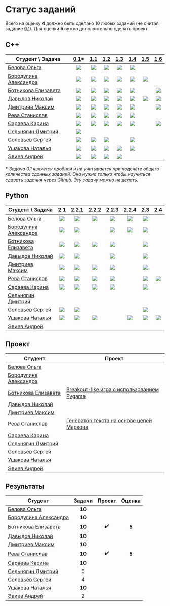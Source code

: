 # Статус заданий

Всего на оценку **4** должно быть сделано 10 любых заданий (не считая задание [0.1](https://github.com/pycpp2019/0.1_Fibonacci)). Для оценки **5** нужно дополнительно сделать проект. 

## C++
| Студент \ Задача | [0.1](https://github.com/pycpp2019/0.1_Fibonacci)\* | [1.1](https://github.com/pycpp2019/1.1_LorentzVector) | [1.2](https://github.com/pycpp2019/1.2_LorentzVector) | [1.3](https://github.com/pycpp2019/1.3_ArrayStat) | [1.4](https://github.com/pycpp2019/1.4_BraceChecker) | [1.5](https://github.com/pycpp2019/1.5_ClassHierarchy) | [1.6](https://github.com/pycpp2019/1.6_SymbolicArithmetic) |
|---|:-:|:-:|:-:|:-:|:-:|:-:|:-:|
| [Белова Ольга](https://github.com/obelova) | [![](https://img.shields.io/github/pulls/detail/state/pycpp2019/0.1_Fibonacci/12?label=)](https://github.com/pycpp2019/0.1_Fibonacci/pull/12) | [![](https://img.shields.io/github/pulls/detail/state/pycpp2019/1.1_LorentzVector/4?label=)](https://github.com/pycpp2019/1.1_LorentzVector/pull/4) | [![](https://img.shields.io/github/pulls/detail/state/pycpp2019/1.2_LorentzVector/4?label=)](https://github.com/pycpp2019/1.2_LorentzVector/pull/4) | [![](https://img.shields.io/github/pulls/detail/state/pycpp2019/1.3_ArrayStat/8?label=)](https://github.com/pycpp2019/1.3_ArrayStat/pull/8) | [![](https://img.shields.io/github/pulls/detail/state/pycpp2019/1.4_BraceChecker/7?label=)](https://github.com/pycpp2019/1.4_BraceChecker/pull/7) |
| [Бородулина Александра](https://github.com/AlexBorodulina) | [![](https://img.shields.io/github/pulls/detail/state/pycpp2019/0.1_Fibonacci/4?label=)](https://github.com/pycpp2019/0.1_Fibonacci/pull/4) | [![](https://img.shields.io/github/pulls/detail/state/pycpp2019/1.1_LorentzVector/10?label=)](https://github.com/pycpp2019/1.1_LorentzVector/pull/10) | [![](https://img.shields.io/github/pulls/detail/state/pycpp2019/1.2_LorentzVector/9?label=)](https://github.com/pycpp2019/1.2_LorentzVector/pull/9) | [![](https://img.shields.io/github/pulls/detail/state/pycpp2019/1.3_ArrayStat/7?label=)](https://github.com/pycpp2019/1.3_ArrayStat/pull/7) | [![](https://img.shields.io/github/pulls/detail/state/pycpp2019/1.4_BraceChecker/6?label=)](https://github.com/pycpp2019/1.4_BraceChecker/pull/6) | [![](https://img.shields.io/github/pulls/detail/state/pycpp2019/1.5_ClassHierarchy/2?label=)](https://github.com/pycpp2019/1.5_ClassHierarchy/pull/2) |
| [Ботникова Елизавета](https://github.com/botnikovaliza) | [![](https://img.shields.io/github/pulls/detail/state/pycpp2019/0.1_Fibonacci/3?label=)](https://github.com/pycpp2019/0.1_Fibonacci/pull/3) | [![](https://img.shields.io/github/pulls/detail/state/pycpp2019/1.1_LorentzVector/1?label=)](https://github.com/pycpp2019/1.1_LorentzVector/pull/1) | [![](https://img.shields.io/github/pulls/detail/state/pycpp2019/1.2_LorentzVector/2?label=)](https://github.com/pycpp2019/1.2_LorentzVector/pull/2) | [![](https://img.shields.io/github/pulls/detail/state/pycpp2019/1.3_ArrayStat/1?label=)](https://github.com/pycpp2019/1.3_ArrayStat/pull/1) | [![](https://img.shields.io/github/pulls/detail/state/pycpp2019/1.4_BraceChecker/2?label=)](https://github.com/pycpp2019/1.4_BraceChecker/pull/2) | | [![](https://img.shields.io/github/pulls/detail/state/pycpp2019/1.6_SymbolicArithmetic/1?label=)](https://github.com/pycpp2019/1.6_SymbolicArithmetic/pull/1) |
| [Давыдов Николай](https://github.com/ndavnvl) | [![](https://img.shields.io/github/pulls/detail/state/pycpp2019/0.1_Fibonacci/1?label=)](https://github.com/pycpp2019/0.1_Fibonacci/pull/1) | [![](https://img.shields.io/github/pulls/detail/state/pycpp2019/1.1_LorentzVector/2?label=)](https://github.com/pycpp2019/1.1_LorentzVector/pull/2) | [![](https://img.shields.io/github/pulls/detail/state/pycpp2019/1.2_LorentzVector/1?label=)](https://github.com/pycpp2019/1.2_LorentzVector/pull/1) | [![](https://img.shields.io/github/pulls/detail/state/pycpp2019/1.3_ArrayStat/3?label=)](https://github.com/pycpp2019/1.3_ArrayStat/pull/3) | [![](https://img.shields.io/github/pulls/detail/state/pycpp2019/1.4_BraceChecker/1?label=)](https://github.com/pycpp2019/1.4_BraceChecker/pull/1) | [![](https://img.shields.io/github/pulls/detail/state/pycpp2019/1.5_ClassHierarchy/1?label=)](https://github.com/pycpp2019/1.5_ClassHierarchy/pull/1) | [![](https://img.shields.io/github/pulls/detail/state/pycpp2019/1.6_SymbolicArithmetic/1?label=)](https://github.com/pycpp2019/1.6_SymbolicArithmetic/pull/1) |
| [Дмитриев Максим](https://github.com/Dmitriev18309) | [![](https://img.shields.io/github/pulls/detail/state/pycpp2019/0.1_Fibonacci/10?label=)](https://github.com/pycpp2019/0.1_Fibonacci/pull/10) | [![](https://img.shields.io/github/pulls/detail/state/pycpp2019/1.1_LorentzVector/3?label=)](https://github.com/pycpp2019/1.1_LorentzVector/pull/3) | [![](https://img.shields.io/github/pulls/detail/state/pycpp2019/1.2_LorentzVector/3?label=)](https://github.com/pycpp2019/1.2_LorentzVector/pull/3) | [![](https://img.shields.io/github/pulls/detail/state/pycpp2019/1.3_ArrayStat/4?label=)](https://github.com/pycpp2019/1.3_ArrayStat/pull/4) | [![](https://img.shields.io/github/pulls/detail/state/pycpp2019/1.4_BraceChecker/4?label=)](https://github.com/pycpp2019/1.4_BraceChecker/pull/4) | | [![](https://img.shields.io/github/pulls/detail/state/pycpp2019/1.6_SymbolicArithmetic/1?label=)](https://github.com/pycpp2019/1.6_SymbolicArithmetic/pull/1) |
| [Рева Станислав](https://github.com/Futhepr) | [![](https://img.shields.io/github/pulls/detail/state/pycpp2019/0.1_Fibonacci/5?label=)](https://github.com/pycpp2019/0.1_Fibonacci/pull/5) | [![](https://img.shields.io/github/pulls/detail/state/pycpp2019/1.1_LorentzVector/9?label=)](https://github.com/pycpp2019/1.1_LorentzVector/pull/9) | [![](https://img.shields.io/github/pulls/detail/state/pycpp2019/1.2_LorentzVector/8?label=)](https://github.com/pycpp2019/1.2_LorentzVector/pull/8) | [![](https://img.shields.io/github/pulls/detail/state/pycpp2019/1.3_ArrayStat/6?label=)](https://github.com/pycpp2019/1.3_ArrayStat/pull/6) | [![](https://img.shields.io/github/pulls/detail/state/pycpp2019/1.4_BraceChecker/3?label=)](https://github.com/pycpp2019/1.4_BraceChecker/pull/3) |
| [Сараева Карина](https://github.com/KarinaSaraeva) | [![](https://img.shields.io/github/pulls/detail/state/pycpp2019/0.1_Fibonacci/6?label=)](https://github.com/pycpp2019/0.1_Fibonacci/pull/6) | [![](https://img.shields.io/github/pulls/detail/state/pycpp2019/1.1_LorentzVector/5?label=)](https://github.com/pycpp2019/1.1_LorentzVector/pull/5) | [![](https://img.shields.io/github/pulls/detail/state/pycpp2019/1.2_LorentzVector/5?label=)](https://github.com/pycpp2019/1.2_LorentzVector/pull/5) | [![](https://img.shields.io/github/pulls/detail/state/pycpp2019/1.3_ArrayStat/5?label=)](https://github.com/pycpp2019/1.3_ArrayStat/pull/5) | [![](https://img.shields.io/github/pulls/detail/state/pycpp2019/1.4_BraceChecker/5?label=)](https://github.com/pycpp2019/1.4_BraceChecker/pull/5) | | [![](https://img.shields.io/github/pulls/detail/state/pycpp2019/1.6_SymbolicArithmetic/3?label=)](https://github.com/pycpp2019/1.6_SymbolicArithmetic/pull/3) |
| [Сельнягин Дмитрий](https://github.com/SelnyaginDmitry) | [![](https://img.shields.io/github/pulls/detail/state/pycpp2019/0.1_Fibonacci/11?label=)](https://github.com/pycpp2019/0.1_Fibonacci/pull/11) |
| [Соловьёв Сергей](https://github.com/Solovev-Sergey) | [![](https://img.shields.io/github/pulls/detail/state/pycpp2019/0.1_Fibonacci/8?label=)](https://github.com/pycpp2019/0.1_Fibonacci/pull/8) | [![](https://img.shields.io/github/pulls/detail/state/pycpp2019/1.1_LorentzVector/6?label=)](https://github.com/pycpp2019/1.1_LorentzVector/pull/6) | [![](https://img.shields.io/github/pulls/detail/state/pycpp2019/1.2_LorentzVector/11?label=)](https://github.com/pycpp2019/1.2_LorentzVector/pull/11) | |  [![](https://img.shields.io/github/pulls/detail/state/pycpp2019/1.4_BraceChecker/9?label=)](https://github.com/pycpp2019/1.4_BraceChecker/pull/9) |
| [Ушакова Наталья](https://github.com/well120) | [![](https://img.shields.io/github/pulls/detail/state/pycpp2019/0.1_Fibonacci/9?label=)](https://github.com/pycpp2019/0.1_Fibonacci/pull/9) | [![](https://img.shields.io/github/pulls/detail/state/pycpp2019/1.1_LorentzVector/7?label=)](https://github.com/pycpp2019/1.1_LorentzVector/pull/7) | [![](https://img.shields.io/github/pulls/detail/state/pycpp2019/1.2_LorentzVector/6?label=)](https://github.com/pycpp2019/1.2_LorentzVector/pull/6) | [![](https://img.shields.io/github/pulls/detail/state/pycpp2019/1.3_ArrayStat/9?label=)](https://github.com/pycpp2019/1.3_ArrayStat/pull/9) | [![](https://img.shields.io/github/pulls/detail/state/pycpp2019/1.4_BraceChecker/8?label=)](https://github.com/pycpp2019/1.4_BraceChecker/pull/8) |
| [Эвиев Андрей](https://github.com/cerealsnonemilk) | [![](https://img.shields.io/github/pulls/detail/state/pycpp2019/0.1_Fibonacci/7?label=)](https://github.com/pycpp2019/0.1_Fibonacci/pull/7) | [![](https://img.shields.io/github/pulls/detail/state/pycpp2019/1.1_LorentzVector/13?label=)](https://github.com/pycpp2019/1.1_LorentzVector/pull/13) | [![](https://img.shields.io/github/pulls/detail/state/pycpp2019/1.2_LorentzVector/10?label=)](https://github.com/pycpp2019/1.2_LorentzVector/pull/10) | [![](https://img.shields.io/github/pulls/detail/state/pycpp2019/1.3_ArrayStat/11?label=)](https://github.com/pycpp2019/1.3_ArrayStat/pull/11) |

__\*__ *Задача 0.1 является пробной и не учитывается при подсчёте общего количества сданных заданий. Она нужна только чтобы научиться сдавать задания через Github. Эту задачу можно не делать.*

## Python
| Студент \ Задача | [2.1](https://github.com/pycpp2019/2.1_PrimeNumbers) | [2.2.1](https://github.com/pycpp2019/2.2.1_Numpy) | [2.2.2](https://github.com/pycpp2019/2.2.2_MonteCarlo) | [2.2.3](https://github.com/pycpp2019/2.2.3_GameOfLife) | [2.2.4](https://github.com/pycpp2019/2.2.4_LongestCommonSequence) | [2.3](https://github.com/pycpp2019/2.3_OneLiners) | [2.4](https://github.com/pycpp2019/2.4_SignalFilter) |
|---|:-:|:-:|:-:|:-:|:-:|:-:|:-:|
| [Белова Ольга](https://github.com/obelova) | [![](https://img.shields.io/github/pulls/detail/state/pycpp2019/2.1_PrimeNumbers/6?label=)](https://github.com/pycpp2019/2.1_PrimeNumbers/pull/6) | [![](https://img.shields.io/github/pulls/detail/state/pycpp2019/2.2.1_Numpy/4?label=)](https://github.com/pycpp2019/2.2.1_Numpy/pull/4) |  [![](https://img.shields.io/github/pulls/detail/state/pycpp2019/2.2.2_MonteCarlo/6?label=)](https://github.com/pycpp2019/2.2.2_MonteCarlo/pull/6) | [![](https://img.shields.io/github/pulls/detail/state/pycpp2019/2.2.3_GameOfLife/6?label=)](https://github.com/pycpp2019/2.2.3_GameOfLife/pull/6) | [![](https://img.shields.io/github/pulls/detail/state/pycpp2019/2.2.4_LongestCommonSequence/3?label=)](https://github.com/pycpp2019/2.2.4_LongestCommonSequence/pull/3) | [![](https://img.shields.io/github/pulls/detail/state/pycpp2019/2.3_OneLiners/4?label=)](https://github.com/pycpp2019/2.3_OneLiners/pull/4) |
| [Бородулина Александра](https://github.com/AlexBorodulina) | [![](https://img.shields.io/github/pulls/detail/state/pycpp2019/2.1_PrimeNumbers/5?label=)](https://github.com/pycpp2019/2.1_PrimeNumbers/pull/5) | [![](https://img.shields.io/github/pulls/detail/state/pycpp2019/2.2.1_Numpy/3?label=)](https://github.com/pycpp2019/2.2.1_Numpy/pull/3) | | [![](https://img.shields.io/github/pulls/detail/state/pycpp2019/2.2.3_GameOfLife/3?label=)](https://github.com/pycpp2019/2.2.3_GameOfLife/pull/3) |  [![](https://img.shields.io/github/pulls/detail/state/pycpp2019/2.2.4_LongestCommonSequence/1?label=)](https://github.com/pycpp2019/2.2.4_LongestCommonSequence/pull/1) |  [![](https://img.shields.io/github/pulls/detail/state/pycpp2019/2.3_OneLiners/6?label=)](https://github.com/pycpp2019/2.3_OneLiners/pull/6) |
| [Ботникова Елизавета](https://github.com/botnikovaliza) | [![](https://img.shields.io/github/pulls/detail/state/pycpp2019/2.1_PrimeNumbers/3?label=)](https://github.com/pycpp2019/2.1_PrimeNumbers/pull/3) | [![](https://img.shields.io/github/pulls/detail/state/pycpp2019/2.2.1_Numpy/8?label=)](https://github.com/pycpp2019/2.2.1_Numpy/pull/8) |  [![](https://img.shields.io/github/pulls/detail/state/pycpp2019/2.2.2_MonteCarlo/7?label=)](https://github.com/pycpp2019/2.2.2_MonteCarlo/pull/7) | [![](https://img.shields.io/github/pulls/detail/state/pycpp2019/2.2.3_GameOfLife/4?label=)](https://github.com/pycpp2019/2.2.3_GameOfLife/pull/4) | | [![](https://img.shields.io/github/pulls/detail/state/pycpp2019/2.3_OneLiners/5?label=)](https://github.com/pycpp2019/2.3_OneLiners/pull/5) |
| [Давыдов Николай](https://github.com/ndavnvl) | [![](https://img.shields.io/github/pulls/detail/state/pycpp2019/2.1_PrimeNumbers/2?label=)](https://github.com/pycpp2019/2.1_PrimeNumbers/pull/2) | [![](https://img.shields.io/github/pulls/detail/state/pycpp2019/2.2.1_Numpy/2?label=)](https://github.com/pycpp2019/2.2.1_Numpy/pull/2) | | [![](https://img.shields.io/github/pulls/detail/state/pycpp2019/2.2.3_GameOfLife/2?label=)](https://github.com/pycpp2019/2.2.3_GameOfLife/pull/2) | | [![](https://img.shields.io/github/pulls/detail/state/pycpp2019/2.3_OneLiners/2?label=)](https://github.com/pycpp2019/2.3_OneLiners/pull/2) |
| [Дмитриев Максим](https://github.com/Dmitriev18309) | [![](https://img.shields.io/github/pulls/detail/state/pycpp2019/2.1_PrimeNumbers/4?label=)](https://github.com/pycpp2019/2.1_PrimeNumbers/pull/4) | [![](https://img.shields.io/github/pulls/detail/state/pycpp2019/2.2.1_Numpy/5?label=)](https://github.com/pycpp2019/2.2.1_Numpy/pull/5) | [![](https://img.shields.io/github/pulls/detail/state/pycpp2019/2.2.2_MonteCarlo/2?label=)](https://github.com/pycpp2019/2.2.2_MonteCarlo/pull/2) | [![](https://img.shields.io/github/pulls/detail/state/pycpp2019/2.2.3_GameOfLife/5?label=)](https://github.com/pycpp2019/2.2.3_GameOfLife/pull/5) | | [![](https://img.shields.io/github/pulls/detail/state/pycpp2019/2.3_OneLiners/3?label=)](https://github.com/pycpp2019/2.3_OneLiners/pull/3) |
| [Рева Станислав](https://github.com/Futhepr) | [![](https://img.shields.io/github/pulls/detail/state/pycpp2019/2.1_PrimeNumbers/1?label=)](https://github.com/pycpp2019/2.1_PrimeNumbers/pull/1) | [![](https://img.shields.io/github/pulls/detail/state/pycpp2019/2.2.1_Numpy/1?label=)](https://github.com/pycpp2019/2.2.1_Numpy/pull/1) |  [![](https://img.shields.io/github/pulls/detail/state/pycpp2019/2.2.2_MonteCarlo/3?label=)](https://github.com/pycpp2019/2.2.2_MonteCarlo/pull/3) | [![](https://img.shields.io/github/pulls/detail/state/pycpp2019/2.2.3_GameOfLife/1?label=)](https://github.com/pycpp2019/2.2.3_GameOfLife/pull/1) | | [![](https://img.shields.io/github/pulls/detail/state/pycpp2019/2.3_OneLiners/1?label=)](https://github.com/pycpp2019/2.3_OneLiners/pull/1) | [![](https://img.shields.io/github/pulls/detail/state/pycpp2019/2.4_SignalFilter/1?label=)](https://github.com/pycpp2019/2.4_SignalFilter/pull/1) |
| [Сараева Карина](https://github.com/KarinaSaraeva) | [![](https://img.shields.io/github/pulls/detail/state/pycpp2019/2.1_PrimeNumbers/7?label=)](https://github.com/pycpp2019/2.1_PrimeNumbers/pull/7) | [![](https://img.shields.io/github/pulls/detail/state/pycpp2019/2.2.1_Numpy/6?label=)](https://github.com/pycpp2019/2.2.1_Numpy/pull/6) |  [![](https://img.shields.io/github/pulls/detail/state/pycpp2019/2.2.2_MonteCarlo/5?label=)](https://github.com/pycpp2019/2.2.2_MonteCarlo/pull/5) | [![](https://img.shields.io/github/pulls/detail/state/pycpp2019/2.2.3_GameOfLife/7?label=)](https://github.com/pycpp2019/2.2.3_GameOfLife/pull/7) | |  [![](https://img.shields.io/github/pulls/detail/state/pycpp2019/2.3_OneLiners/8?label=)](https://github.com/pycpp2019/2.3_OneLiners/pull/8) |
| [Сельнягин Дмитрий](https://github.com/SelnyaginDmitry) |
| [Соловьёв Сергей](https://github.com/Solovev-Sergey) | [![](https://img.shields.io/github/pulls/detail/state/pycpp2019/2.1_PrimeNumbers/9?label=)](https://github.com/pycpp2019/2.1_PrimeNumbers/pull/9) | [![](https://img.shields.io/github/pulls/detail/state/pycpp2019/2.2.1_Numpy/9?label=)](https://github.com/pycpp2019/2.2.1_Numpy/pull/9)| | | | [![](https://img.shields.io/github/pulls/detail/state/pycpp2019/2.3_OneLiners/9?label=)](https://github.com/pycpp2019/2.3_OneLiners/pull/9) |
| [Ушакова Наталья](https://github.com/well120) | [![](https://img.shields.io/github/pulls/detail/state/pycpp2019/2.1_PrimeNumbers/8?label=)](https://github.com/pycpp2019/2.1_PrimeNumbers/pull/8) |[![](https://img.shields.io/github/pulls/detail/state/pycpp2019/2.2.1_Numpy/7?label=)](https://github.com/pycpp2019/2.2.1_Numpy/pull/7) | [![](https://img.shields.io/github/pulls/detail/state/pycpp2019/2.2.2_MonteCarlo/4?label=)](https://github.com/pycpp2019/2.2.2_MonteCarlo/pull/4) | | [![](https://img.shields.io/github/pulls/detail/state/pycpp2019/2.2.4_LongestCommonSequence/2?label=)](https://github.com/pycpp2019/2.2.4_LongestCommonSequence/pull/2) | [![](https://img.shields.io/github/pulls/detail/state/pycpp2019/2.3_OneLiners/7?label=)](https://github.com/pycpp2019/2.3_OneLiners/pull/7) | [![](https://img.shields.io/github/pulls/detail/state/pycpp2019/2.4_SignalFilter/2?label=)](https://github.com/pycpp2019/2.4_SignalFilter/pull/2) |
| [Эвиев Андрей](https://github.com/cerealsnonemilk) |

## Проект

| Студент | Проект |
|---|---|
| [Белова Ольга](https://github.com/obelova) |
| [Бородулина Александра](https://github.com/AlexBorodulina) |
| [Ботникова Елизавета](https://github.com/botnikovaliza) | [Breakout-like игра с использованием Pygame](https://github.com/botnikovaliza/project) |
| [Давыдов Николай](https://github.com/ndavnvl) |
| [Дмитриев Максим](https://github.com/Dmitriev18309) |
| [Рева Станислав](https://github.com/Futhepr) | [Генератор текста на основе цепей Mаркова](https://github.com/Futhepr/Project) |
| [Сараева Карина](https://github.com/KarinaSaraeva) |
| [Сельнягин Дмитрий](https://github.com/SelnyaginDmitry) |
| [Соловьёв Сергей](https://github.com/Solovev-Sergey) |
| [Ушакова Наталья](https://github.com/well120) |
| [Эвиев Андрей](https://github.com/cerealsnonemilk) |

## Результаты

| Студент | Задачи | Проект | Оценка |
|---|:-:|:-:|:-:|
| [Белова Ольга](https://github.com/obelova) | **10** | | |
| [Бородулина Александра](https://github.com/AlexBorodulina) | **10** | | |
| [Ботникова Елизавета](https://github.com/botnikovaliza) | **10** | :heavy_check_mark: | **5** |
| [Давыдов Николай](https://github.com/ndavnvl) | **10** | | |
| [Дмитриев Максим](https://github.com/Dmitriev18309) | **10** | | |
| [Рева Станислав](https://github.com/Futhepr) | **10** | :heavy_check_mark: | **5** |
| [Сараева Карина](https://github.com/KarinaSaraeva) | **10** | | |
| [Сельнягин Дмитрий](https://github.com/SelnyaginDmitry) | 0 | | |
| [Соловьёв Сергей](https://github.com/Solovev-Sergey) | 4 | | |
| [Ушакова Наталья](https://github.com/well120) | **10** | | |
| [Эвиев Андрей](https://github.com/cerealsnonemilk) | 2 | | |
